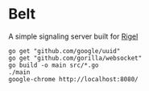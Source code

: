 
# Belt

A simple signaling server built for [Rigel](https://github.com/ogukei/rigel)

```
go get "github.com/google/uuid"
go get "github.com/gorilla/websocket"
go build -o main src/*.go
./main
google-chrome http://localhost:8080/
```

